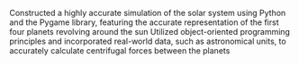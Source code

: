 Constructed a highly accurate simulation of the solar system using Python and the Pygame library, featuring the accurate representation of the first four planets revolving around the sun
Utilized object-oriented programming principles and incorporated real-world data, such as astronomical units, to accurately calculate centrifugal forces between the planets

